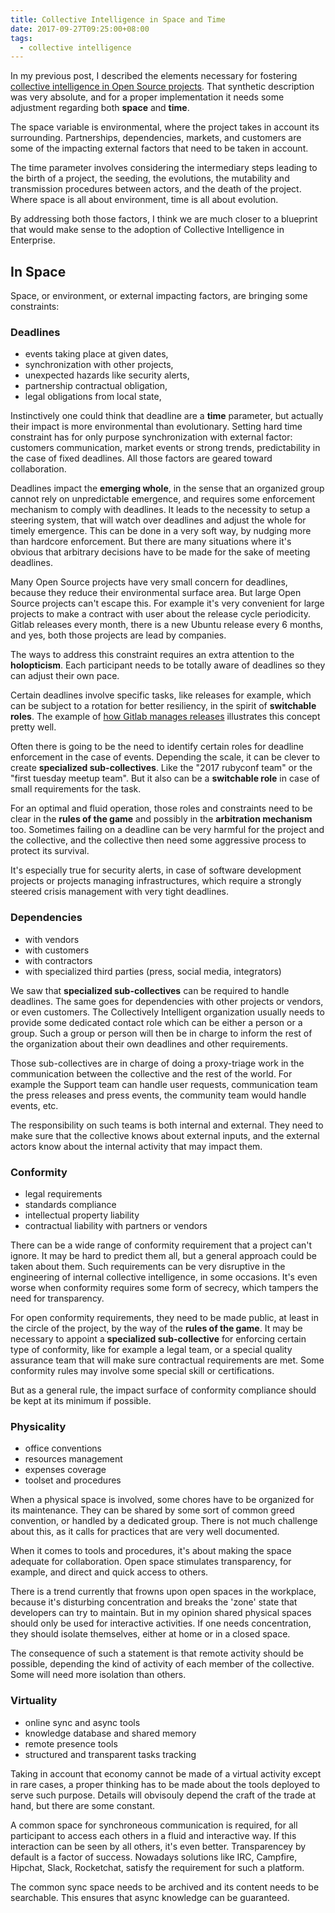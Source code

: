 ```yaml
---
title: Collective Intelligence in Space and Time
date: 2017-09-27T09:25:00+08:00
tags:
  - collective intelligence
---
```

In my previous post, I described the elements necessary for fostering 
[collective intelligence in Open Source projects][CIOSS]. That synthetic
description was very absolute, and for a proper implementation it needs
some adjustment regarding both **space** and **time**.

The space variable is environmental, where the project takes in 
account its surrounding. Partnerships, dependencies, markets, and customers
are some of the impacting external factors that need to be taken 
in account.

The time parameter involves considering the intermediary steps leading to 
the birth of a project, the seeding, the evolutions, the mutability and 
transmission procedures between actors, and the death of the project. 
Where space is all about environment, time is all about evolution.

By addressing both those factors, I think we are much closer to a blueprint 
that would make sense to the adoption of Collective Intelligence in Enterprise.

## In Space

Space, or environment, or external impacting factors, are bringing some constraints:

### Deadlines

- events taking place at given dates,
- synchronization with other projects,
- unexpected hazards like security alerts,
- partnership contractual obligation,
- legal obligations from local state,

Instinctively one could think that deadline are a **time** parameter, but actually
their impact is more environmental than evolutionary. Setting hard time constraint 
has for only purpose synchronization with external factor: customers communication,
market events or strong trends, predictability in the case of fixed deadlines. All
those factors are geared toward collaboration.

Deadlines impact the **emerging whole**, in the sense that an organized group cannot rely
on unpredictable emergence, and requires some enforcement mechanism to comply with deadlines.
It leads to the necessity to setup a steering system, that will watch over deadlines and
adjust the whole for timely emergence. This can be done in a very soft way, by nudging
more than hardcore enforcement. But there are many situations where it's obvious that
arbitrary decisions have to be made for the sake of meeting deadlines.

Many Open Source projects have very small concern for deadlines, because they reduce their
environmental surface area. But large Open Source projects can't escape this. For example 
it's very convenient for large projects to make a contract with user about the release 
cycle periodicity. Gitlab releases every month, there is a new Ubuntu release every 6 months,
and yes, both those projects are lead by companies.

The ways to address this constraint requires an extra attention to the **holopticism**.
Each participant needs to be totally aware of deadlines so they can adjust their own pace.

Certain deadlines involve specific tasks, like releases for example, which can be subject to
a rotation for better resiliency, in the spirit of **switchable roles**. 
The example of [how Gitlab manages releases][gitlabreleases] illustrates this concept pretty well.

Often there is going to be the need to identify certain roles for deadline enforcement
in the case of events. Depending the scale, it can be clever to create 
**specialized sub-collectives**. Like the "2017 rubyconf team" or the "first tuesday meetup team".
But it also can be a **switchable role** in case of small requirements for the task.

For an optimal and fluid operation, those roles and constraints need to be clear in the 
**rules of the game** and possibly in the **arbitration mechanism** too. Sometimes failing
on a deadline can be very harmful for the project and the collective, and the collective
then need some aggressive process to protect its survival.

It's especially true for security alerts, in case of software development projects or 
projects managing infrastructures, which require a strongly steered crisis management 
with very tight deadlines.


### Dependencies

- with vendors
- with customers
- with contractors
- with specialized third parties (press, social media, integrators)

We saw that **specialized sub-collectives** can be required to handle deadlines.
The same goes for dependencies with other projects or vendors, or even customers. The
Collectively Intelligent organization usually needs to provide some dedicated contact role
which can be either a person or a group. Such a group or person will then be in charge 
to inform the rest of the organization about their own deadlines and other requirements.

Those sub-collectives are in charge of doing a proxy-triage work in the communication between
the collective and the rest of the world. For example the Support team can handle user requests,
communication team the press releases and press events, the community team would handle events, etc.

The responsibility on such teams is both internal and external. They need to make sure that 
the collective knows about external inputs, and the external actors know about the internal activity
that may impact them.


### Conformity

- legal requirements
- standards compliance
- intellectual property liability
- contractual liability with partners or vendors

There can be a wide range of conformity requirement that a project can't ignore. It may be hard
to predict them all, but a general approach could be taken about them. Such requirements can
be very disruptive in the engineering of internal collective intelligence, in some occasions.
It's even worse when conformity requires some form of secrecy, which tampers the need for 
transparency.

For open conformity requirements, they need to be made public, at least in the circle of 
the project, by the way of the **rules of the game**. It may be necessary to appoint a
**specialized sub-collective** for enforcing certain type of conformity, like for example
a legal team, or a special quality assurance team that will make sure contractual 
requirements are met. Some conformity rules may involve some special skill or certifications.

But as a general rule, the impact surface of conformity compliance should be kept at its minimum 
if possible.


### Physicality

- office conventions
- resources management
- expenses coverage
- toolset and procedures

When a physical space is involved, some chores have to be organized for its maintenance. 
They can be shared by some sort of common greed convention, or handled by a dedicated group.
There is not much challenge about this, as it calls for practices that are very well documented.

When it comes to tools and procedures, it's about making the space adequate for collaboration.
Open space stimulates transparency, for example, and direct and quick access to others. 

There is a trend currently that frowns upon open spaces in the workplace, because it's
disturbing concentration and breaks the 'zone' state that developers can try to maintain.
But in my opinion shared physical spaces should only be used for interactive activities.
If one needs concentration, they should isolate themselves, either at home or in a closed space.

The consequence of such a statement is that remote activity should be possible, depending the 
kind of activity of each member of the collective. Some will need more isolation than others.


### Virtuality

- online sync and async tools
- knowledge database and shared memory
- remote presence tools
- structured and transparent tasks tracking

Taking in account that economy cannot be made of a virtual activity except in rare cases,
a proper thinking has to be made about the tools deployed to serve such purpose. Details
will obvisouly depend the craft of the trade at hand, but there are some constant.

A common space for synchroneous communication is required, for all participant to access 
each others in a fluid and interactive way. If this interaction can be seen by all others, 
it's even better. Transparencey by default is a factor of success. Nowadays solutions like 
IRC, Campfire, Hipchat, Slack, Rocketchat, satisfy the requirement for such a platform.

The common sync space needs to be archived and its content needs to be searchable. This ensures 
that async knowledge can be guaranteed.




[CIOSS]: http://blog.mose.com/2017/07/11/collective-intelligence-and-open-source/
[gitlabreleases]: https://about.gitlab.com/release-managers/
